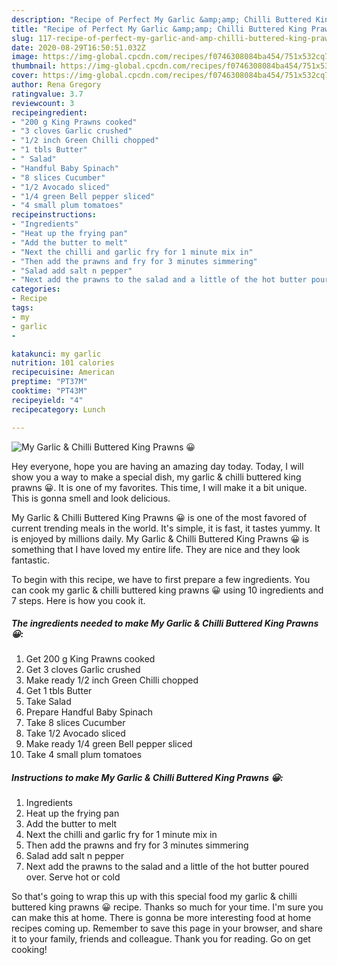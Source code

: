 ```yaml
---
description: "Recipe of Perfect My Garlic &amp;amp; Chilli Buttered King Prawns 😀"
title: "Recipe of Perfect My Garlic &amp;amp; Chilli Buttered King Prawns 😀"
slug: 117-recipe-of-perfect-my-garlic-and-amp-chilli-buttered-king-prawns
date: 2020-08-29T16:50:51.032Z
image: https://img-global.cpcdn.com/recipes/f0746308084ba454/751x532cq70/my-garlic-chilli-buttered-king-prawns-😀-recipe-main-photo.jpg
thumbnail: https://img-global.cpcdn.com/recipes/f0746308084ba454/751x532cq70/my-garlic-chilli-buttered-king-prawns-😀-recipe-main-photo.jpg
cover: https://img-global.cpcdn.com/recipes/f0746308084ba454/751x532cq70/my-garlic-chilli-buttered-king-prawns-😀-recipe-main-photo.jpg
author: Rena Gregory
ratingvalue: 3.7
reviewcount: 3
recipeingredient:
- "200 g King Prawns cooked"
- "3 cloves Garlic crushed"
- "1/2 inch Green Chilli chopped"
- "1 tbls Butter"
- " Salad"
- "Handful Baby Spinach"
- "8 slices Cucumber"
- "1/2 Avocado sliced"
- "1/4 green Bell pepper sliced"
- "4 small plum tomatoes"
recipeinstructions:
- "Ingredients"
- "Heat up the frying pan"
- "Add the butter to melt"
- "Next the chilli and garlic fry for 1 minute mix in"
- "Then add the prawns and fry for 3 minutes simmering"
- "Salad add salt n pepper"
- "Next add the prawns to the salad and a little of the hot butter poured over. Serve hot or cold"
categories:
- Recipe
tags:
- my
- garlic
- 

katakunci: my garlic  
nutrition: 101 calories
recipecuisine: American
preptime: "PT37M"
cooktime: "PT43M"
recipeyield: "4"
recipecategory: Lunch

---
```



![My Garlic &amp; Chilli Buttered King Prawns 😀](https://img-global.cpcdn.com/recipes/f0746308084ba454/751x532cq70/my-garlic-chilli-buttered-king-prawns-😀-recipe-main-photo.jpg)

Hey everyone, hope you are having an amazing day today. Today, I will show you a way to make a special dish, my garlic &amp; chilli buttered king prawns 😀. It is one of my favorites. This time, I will make it a bit unique. This is gonna smell and look delicious.



My Garlic &amp; Chilli Buttered King Prawns 😀 is one of the most favored of current trending meals in the world. It's simple, it is fast, it tastes yummy. It is enjoyed by millions daily. My Garlic &amp; Chilli Buttered King Prawns 😀 is something that I have loved my entire life. They are nice and they look fantastic.


To begin with this recipe, we have to first prepare a few ingredients. You can cook my garlic &amp; chilli buttered king prawns 😀 using 10 ingredients and 7 steps. Here is how you cook it.

<!--inarticleads1-->

##### The ingredients needed to make My Garlic &amp; Chilli Buttered King Prawns 😀:

1. Get 200 g King Prawns cooked
1. Get 3 cloves Garlic crushed
1. Make ready 1/2 inch Green Chilli chopped
1. Get 1 tbls Butter
1. Take  Salad
1. Prepare Handful Baby Spinach
1. Take 8 slices Cucumber
1. Take 1/2 Avocado sliced
1. Make ready 1/4 green Bell pepper sliced
1. Take 4 small plum tomatoes




<!--inarticleads2-->

##### Instructions to make My Garlic &amp; Chilli Buttered King Prawns 😀:

1. Ingredients
1. Heat up the frying pan
1. Add the butter to melt
1. Next the chilli and garlic fry for 1 minute mix in
1. Then add the prawns and fry for 3 minutes simmering
1. Salad add salt n pepper
1. Next add the prawns to the salad and a little of the hot butter poured over. Serve hot or cold




So that's going to wrap this up with this special food my garlic &amp; chilli buttered king prawns 😀 recipe. Thanks so much for your time. I'm sure you can make this at home. There is gonna be more interesting food at home recipes coming up. Remember to save this page in your browser, and share it to your family, friends and colleague. Thank you for reading. Go on get cooking!

